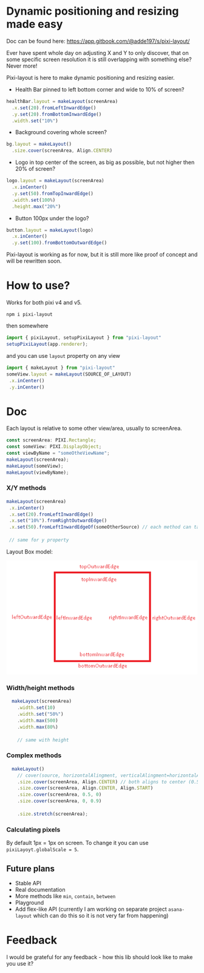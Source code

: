 # Dynamic positioning and resizing made easy 

Doc can be found here: 
https://app.gitbook.com/@adde197/s/pixi-layout/

Ever have spent whole day on adjusting X and Y to only discover, that on some specific screen resolution it is still overlapping with something else? Never more!

Pixi-layout is here to make dynamic positioning and resizing easier. 

- Health Bar pinned to left bottom corner and wide to 10% of screen?
```typescript
healthBar.layout = makeLayout(screenArea)
  .x.set(20).fromLeftInwardEdge()   
  .y.set(20).fromBottomInwardEdge()
  .width.set("10%") 
```

- Background covering whole screen?
```typescript
bg.layout = makeLayout()
  .size.cover(screenArea, Align.CENTER)
```

- Logo in top center of the screen, as big as possible, but not higher then 20% of screen?
```typescript
logo.layout = makeLayout(screenArea)
  .x.inCenter()
  .y.set(50).fromTopInwardEdge()
  .width.set(100%)  
  .height.max("20%") 
```

- Button 100px under the logo?
```typescript
button.layout = makeLayout(logo)
  .x.inCenter()
  .y.set(100).fromBottomOutwardEdge()
```

Pixi-layout is working as for now, but it is still more like proof of concept and will be rewritten soon.

# How to use?
 
Works for both pixi v4 and v5.
 
```
npm i pixi-layout 
```

then somewhere 

```typescript
import { pixiLayout, setupPixiLayout } from "pixi-layout"
setupPixiLayout(app.renderer);
```

and you can use `layout` property on any view

```typescript
import { makeLayout } from "pixi-layout"
someView.layout = makeLayout(SOURCE_OF_LAYOUT)
 .x.inCenter()
 .y.inCenter()
```

# Doc

Each layout is relative to some other view/area, usually to screenArea.
```typescript
const screenArea: PIXI.Rectangle;
const someView: PIXI.DisplayObject;
const viewByName = "someOtheViewName";
makeLayout(screenArea);
makeLayout(someView);
makeLayout(viewByName);
```

###  X/Y methods

```typescript
makeLayout(screenArea)
 .x.inCenter() 
 .x.set(20).fromLeftInwardEdge()
 .x.set("10%").fromRightOutwardEdge()
 .x.set(50).fromLeftInwardEdgeOf(someOtherSource) // each method can take other source than default provided in makeLayout

 // same for y property
```
Layout Box model: 

![Layout Box](layoutBox.png)


### Width/height methods
```typescript
  makeLayout(screenArea)
    .width.set(10)
    .width.set("50%")
    .width.max(500)
    .width.max(80%)
    
    // same with height
```

###  Complex methods
```typescript
  makeLayout()
    // cover(source, horizontalAlingment, verticalAlingment=horizontalAlingment)
    .size.cover(screenArea, Align.CENTER) // both aligns to center (0.5)
    .size.cover(screenArea, Align.CENTER, Align.START) 
    .size.cover(screenArea, 0.5, 0)  
    .size.cover(screenArea, 0, 0.9)   
    
    .size.stretch(screenArea);
```

### Calculating pixels
By default 1px = 1px on screen. To change it you can use `pixiLayoyt.globalScale = 5`.

## Future plans

- Stable API
- Real documentation
- More methods like `min`, `contain`, `between`
- Playground
- Add flex-like API (currently I am working on separate project `asana-layout` which can do this so it is not very far from happening)


# Feedback

I would be grateful for any feedback - how this lib should look like to make you use it?
